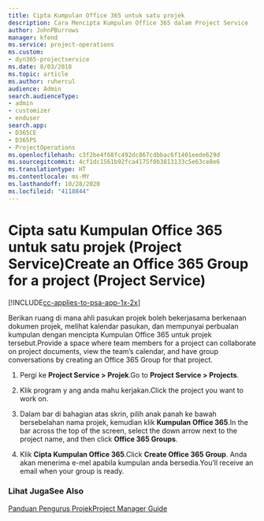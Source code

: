 ```yaml
---
title: Cipta Kumpulan Office 365 untuk satu projek
description: Cara Mencipta Kumpulan Office 365 dalam Project Service
author: JohnPBurrows
manager: kfend
ms.service: project-operations
ms.custom:
- dyn365-projectservice
ms.date: 8/03/2018
ms.topic: article
ms.author: ruhercul
audience: Admin
search.audienceType:
- admin
- customizer
- enduser
search.app:
- D365CE
- D365PS
- ProjectOperations
ms.openlocfilehash: c3f2be4f68fc492dc867cdbbac6f1401eede629d
ms.sourcegitcommit: 4cf1dc1561b92fca4175f0b3813133c5e63ce8e6
ms.translationtype: HT
ms.contentlocale: ms-MY
ms.lasthandoff: 10/28/2020
ms.locfileid: "4118844"
---
```

# <a name="create-an-office-365-group-for-a-project-project-service"></a><span data-ttu-id="18683-103">Cipta satu Kumpulan Office 365 untuk satu projek (Project Service)</span><span class="sxs-lookup"><span data-stu-id="18683-103">Create an Office 365 Group for a project (Project Service)</span></span>

[!INCLUDE[cc-applies-to-psa-app-1x-2x](../includes/cc-applies-to-psa-app-1x-2x.md)]

<span data-ttu-id="18683-104">Berikan ruang di mana ahli pasukan projek boleh bekerjasama berkenaan dokumen projek, melihat kalendar pasukan, dan mempunyai perbualan kumpulan dengan mencipta Kumpulan Office 365 untuk projek tersebut.</span><span class="sxs-lookup"><span data-stu-id="18683-104">Provide a space where team members for a project can collaborate on project documents, view the team’s calendar, and have group conversations by creating an Office 365 Group for that project.</span></span>  
  
1.  <span data-ttu-id="18683-105">Pergi ke **Project Service > Projek**.</span><span class="sxs-lookup"><span data-stu-id="18683-105">Go to **Project Service > Projects**.</span></span>  
  
2.  <span data-ttu-id="18683-106">Klik program y ang anda mahu kerjakan.</span><span class="sxs-lookup"><span data-stu-id="18683-106">Click the project you want to work on.</span></span>  
  
3.  <span data-ttu-id="18683-107">Dalam bar di bahagian atas skrin, pilih anak panah ke bawah bersebelahan nama projek, kemudian klik **Kumpulan Office 365**.</span><span class="sxs-lookup"><span data-stu-id="18683-107">In the bar across the top of the screen, select the down arrow next to the project name, and then click **Office 365 Groups**.</span></span>  
  
4.  <span data-ttu-id="18683-108">Klik **Cipta Kumpulan Office 365**.</span><span class="sxs-lookup"><span data-stu-id="18683-108">Click **Create Office 365 Group**.</span></span> <span data-ttu-id="18683-109">Anda akan menerima e-mel apabila kumpulan anda bersedia.</span><span class="sxs-lookup"><span data-stu-id="18683-109">You’ll receive an email when your group is ready.</span></span>  
  
### <a name="see-also"></a><span data-ttu-id="18683-110">Lihat Juga</span><span class="sxs-lookup"><span data-stu-id="18683-110">See Also</span></span>  
 [<span data-ttu-id="18683-111">Panduan Pengurus Projek</span><span class="sxs-lookup"><span data-stu-id="18683-111">Project Manager Guide</span></span>](../psa/project-manager-guide.md)
